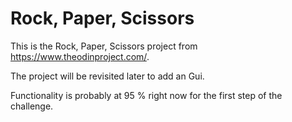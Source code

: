 # Rock, Paper, Scissors

This is the Rock, Paper, Scissors project from https://www.theodinproject.com/.

The project will be revisited later to add an Gui.

Functionality is probably at 95 % right now for the first step of the challenge.

